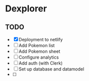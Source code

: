 # Dexplorer

## TODO

- [x] Deployment to netlify
- [ ] Add Pokemon list
- [ ] Add Pokemon sheet
- [ ] Configure analytics
- [ ] Add auth (with Clerk)
- [ ] Set up database and datamodel
- [ ] 